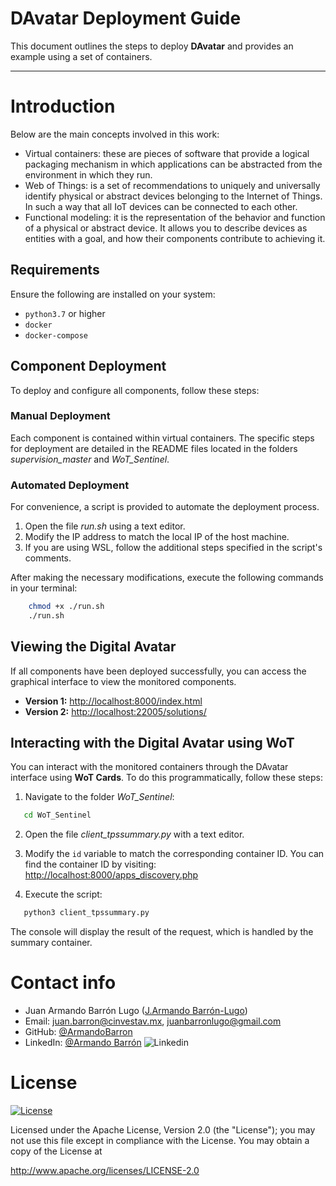 # DAvatar Deployment Guide

This document outlines the steps to deploy **DAvatar** and provides an example using a set of containers.

---

# Introduction
Below are the main concepts involved in this work:
- Virtual containers: these are pieces of software that provide a logical packaging mechanism in which applications can be abstracted from the environment in which they run.
- Web of Things: is a set of recommendations to uniquely and universally identify physical or abstract devices belonging to the Internet of Things. In such a way that all IoT devices can be connected to each other.
- Functional modeling: it is the representation of the behavior and function of a physical or abstract device. It allows you to describe devices as entities with a goal, and how their components contribute to achieving it.


## Requirements

Ensure the following are installed on your system:

- `python3.7` or higher
- `docker`
- `docker-compose`



## Component Deployment

To deploy and configure all components, follow these steps:

### Manual Deployment
Each component is contained within virtual containers. The specific steps for deployment are detailed in the README files located in the folders _*supervision_master*_ and _*WoT_Sentinel*_.

### Automated Deployment
For convenience, a script is provided to automate the deployment process.

1. Open the file _*run.sh*_ using a text editor.
2. Modify the IP address to match the local IP of the host machine.
3. If you are using WSL, follow the additional steps specified in the script's comments.

After making the necessary modifications, execute the following commands in your terminal:

```sh
    chmod +x ./run.sh
    ./run.sh
```
## Viewing the Digital Avatar

If all components have been deployed successfully, you can access the graphical interface to view the monitored components.

- **Version 1:** [http://localhost:8000/index.html](http://localhost:8000/index.html)
- **Version 2:** [http://localhost:22005/solutions/](http://localhost:22005/solutions/)



## Interacting with the Digital Avatar using WoT

You can interact with the monitored containers through the DAvatar interface using **WoT Cards**. To do this programmatically, follow these steps:

1. Navigate to the folder _*WoT_Sentinel*_:
```bash
   cd WoT_Sentinel
```
2. Open the file _*client_tpssummary.py*_ with a text editor.

3. Modify the `id` variable to match the corresponding container ID. You can find the container ID by visiting:
   [http://localhost:8000/apps_discovery.php](http://localhost:8000/apps_discovery.php)

4. Execute the script:
```bash
   python3 client_tpssummary.py
 ```

The console will display the result of the request, which is handled by the summary container.


# Contact info
* Juan Armando Barrón Lugo ([J.Armando Barrón-Lugo](https://orcid.org/my-orcid?orcid=0000-0002-9619-8116))
* Email: juan.barron@cinvestav.mx, juanbarronlugo@gmail.com
* GitHub: [@ArmandoBarron](https://github.com/ArmandoBarron)
* LinkedIn: [@Armando Barrón](https://www.linkedin.com/in/armando-barr%C3%B3n-52298310b) 
![Linkedin](https://i.stack.imgur.com/gVE0j.png)

# License

[![License](https://img.shields.io/badge/License-Apache_2.0-blue.svg)](https://opensource.org/licenses/Apache-2.0)


Licensed under the Apache License, Version 2.0 (the "License"); you may not use this file except in compliance with the License. You may obtain a copy of the License at

http://www.apache.org/licenses/LICENSE-2.0
